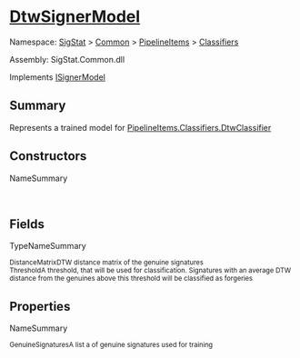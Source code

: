 # [DtwSignerModel](./DtwSignerModel.md)

Namespace: [SigStat]() > [Common](./../../README.md) > [PipelineItems]() > [Classifiers](./README.md)

Assembly: SigStat.Common.dll

Implements [ISignerModel](./../../Pipeline/ISignerModel.md)

## Summary
Represents a trained model for [PipelineItems.Classifiers.DtwClassifier](https://github.com/hargitomi97/sigstat/blob/master/docs/md/SigStat/Common/PipelineItems/Classifiers/DtwClassifier.md)

## Constructors

NameSummary

<sub></sub><sub></sub><br>


## Fields

TypeNameSummary

<sub>DistanceMatrix</sub><sub>DTW distance matrix of the genuine signatures</sub><br>
<sub>Threshold</sub><sub>A threshold, that will be used for classification. Signatures with  an average DTW distance from the genuines above this threshold will  be classified as forgeries</sub><br>


## Properties

NameSummary

<sub>GenuineSignatures</sub><sub>A list a of genuine signatures used for training</sub><br>


